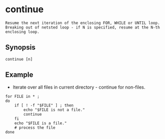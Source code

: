 # continue

    Resume the next iteration of the enclosing FOR, WHILE or UNTIL loop.
    Breaking out of netsted loop - if N is specified, resume at the N-th enclosing loop.

## Synopsis

`continue [n]`

## Example

* Iterate over all files in current directory - continue for non-files.

```shell
for FILE in * ;
do
    if [ ! -f "$FILE" ] ; then
        echo "$FILE is not a file."
        continue
    fi
    echo "$FILE is a file."
    # process the file
done
```

